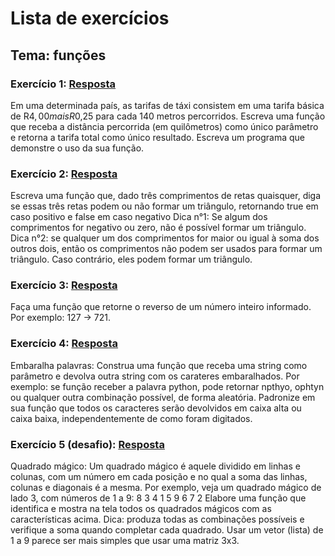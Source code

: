 # Lista de exercícios
## Tema: funções

### Exercício 1: [Resposta](https://github.com/YuriAoyamaSE/codigo_s/blob/main/lista_de_exercicios/funcao/funcao01.py)

Em uma determinada país, as tarifas de táxi consistem em uma tarifa básica de R$4,00 mais R$0,25 para cada 140 metros percorridos. Escreva uma função que receba a distância percorrida (em quilômetros) como único parâmetro e retorna a tarifa total como único resultado. Escreva um programa que demonstre o uso da sua função.


### Exercício 2: [Resposta](https://github.com/YuriAoyamaSE/codigo_s/blob/main/lista_de_exercicios/funcao/funcao02.py)

Escreva uma função que, dado três comprimentos de retas quaisquer, diga se essas três retas podem ou não formar um triângulo, retornando true em caso positivo e false em caso negativo
Dica n°1: Se algum dos comprimentos for negativo ou zero, não é possível formar um triângulo.
Dica n°2: se qualquer um dos comprimentos for maior ou igual à soma dos outros dois, então os comprimentos não podem ser usados para formar um triângulo. Caso contrário, eles podem formar um triângulo.


### Exercício 3: [Resposta](https://github.com/YuriAoyamaSE/codigo_s/blob/main/lista_de_exercicios/funcao/funcao03.py)

Faça uma função que retorne o reverso de um número inteiro informado. Por exemplo: 127 -> 721.


### Exercício 4: [Resposta](https://github.com/YuriAoyamaSE/codigo_s/blob/main/lista_de_exercicios/funcao/funcao04.py)

Embaralha palavras: Construa uma função que receba uma string como parâmetro e devolva outra string com os carateres embaralhados. Por exemplo: se função receber a palavra python, pode retornar npthyo, ophtyn ou qualquer outra combinação possível, de forma aleatória. Padronize em sua função que todos os caracteres serão devolvidos em caixa alta ou caixa baixa, independentemente de como foram digitados.


### Exercício 5 (desafio): [Resposta](https://github.com/YuriAoyamaSE/codigo_s/blob/main/lista_de_exercicios/funcao/funcao05.py)

Quadrado mágico: Um quadrado mágico é aquele dividido em linhas e colunas, com um número em cada posição e no qual a soma das linhas, colunas e diagonais é a mesma. Por exemplo, veja um quadrado mágico de lado 3, com números de 1 a 9:
8  3  4 
1  5  9
6  7  2
Elabore uma função que identifica e mostra na tela todos os quadrados mágicos com as características acima. Dica: produza todas as combinações possíveis e verifique a soma quando completar cada quadrado. Usar um vetor (lista) de 1 a 9 parece ser mais simples que usar uma matriz 3x3.
